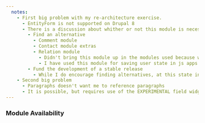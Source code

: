 ```yaml
---
  notes:
    - First big problem with my re-architecture exercise.
      - EntityForm is not supported on Drupal 8
      - There is a discussion about whither or not this module is necessary. I of corse believe the module is necessary. However, this doesn't make the module stable today. The module works well enough for this experiment, but if this where a full client project we would have to explore some options.
        - Find an alternative
          - Comment module
          - Contact module extras
          - Relation module
            - Didn't bring this module up in the modules used because we didn't use it, but this is a really cool module. This module has the ability to supplant the functionality of flag and organic groups. It adds the concept of entity endpoints which allow us to make fieldable relations between entities. In the example of this LMS that entity would have all the fields for the response, an endpoint for the paragraphs item (renamed paragraph revision for Drupal 8), and an endpoint for the user.
            - I have used this module for saving user state in js apps and for keeping track of users completion status for resources in custom Professional Development portals.
        - Fund the development of a stable release
          - While I do encourage finding alternatives, at this state in Drupal 8 development I would encourage us to choose the final option because frankly aside from the comment module none of the above options are any more stable than eform and more importantly Drupal 8 needs more stability in contrib .
    - Second big problem
      - Paragraphs doesn't want me to reference paragraphs
      - It is possible, but requires use of the EXPERIMENTAL field widget. The main reason this is EXPERIMENTAL is that the paragraphs modules is not mean to be used to reuse content, that is more of a function of blocks. I spent more time on this than I would have liked, due to some of Drupal 8's UI changes that I didn't fully understand. But it turned out to be a non-problem.
---
```


### Module Availability
